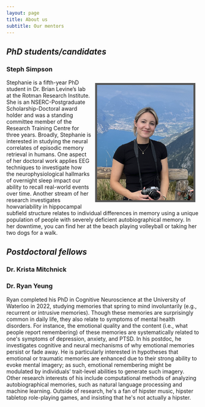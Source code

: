 ```yaml
---
layout: page
title: About us
subtitle: Our mentors
---
```


<!--## Master's students/candidates-->


## *PhD students/candidates*

### Steph Simpson

<img class="profile_img" src="/assets/img/mentor_steph.png">

Stephanie is a fifth-year PhD student in Dr. Brian Levine’s lab at the Rotman Research Institute. She is an NSERC-Postgraduate Scholarship-Doctoral award holder and was a standing committee member of the Research Training Centre for three years. Broadly, Stephanie is interested in studying the neural correlates of episodic memory retrieval in humans. One aspect of her doctoral work applies EEG techniques to investigate how the neurophysiological hallmarks of overnight sleep impact our ability to recall real-world events over time. Another stream of her research investigates howvariability in hippocampal subfield structure relates to individual differences in memory using a unique population of people with severely deficient autobiographical memory. In her downtime, you can find her at the beach playing volleyball or taking her two dogs for a walk. 

## *Postdoctoral fellows*

### Dr. Krista Mitchnick

### Dr. Ryan Yeung

Ryan completed his PhD in Cognitive Neuroscience at the University of Waterloo in 2022, studying memories that spring to mind involuntarily (e.g., recurrent or intrusive memories). Though these memories are surprisingly common in daily life, they also relate to symptoms of mental health disorders. For instance, the emotional quality and the content (i.e., what people report remembering) of these memories are systematically related to one's symptoms of depression, anxiety, and PTSD. In his postdoc, he investigates cognitive and neural mechanisms of why emotional memories persist or fade away. He is particularly interested in hypotheses that emotional or traumatic memories are enhanced due to their strong ability to evoke mental imagery; as such, emotional remembering might be modulated by individuals’ trait-level abilities to generate such imagery. Other research interests of his include computational methods of analyzing autobiographical memories, such as natural language processing and machine learning. Outside of research, he's a fan of hipster music, hipster tabletop role-playing games, and insisting that he's not actually a hipster.

<!--## Early career faculty


## Early career industry


## Early career clinical psychologists-->

<style>
.profile_img {
    float: right; 
    width: 50%; 
    height: 300px; 
    object-fit: cover; 
    margin: 10px; 
    border: 5px solid #555
}
</style>

